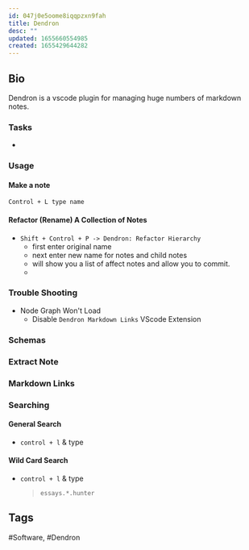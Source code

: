 ```yaml
---
id: 047j0e5oome8iqqpzxn9fah
title: Dendron
desc: ""
updated: 1655660554985
created: 1655429644282
---
```


## Bio

Dendron is a vscode plugin for managing huge numbers of markdown notes.

### Tasks

-

### Usage

#### Make a note

`Control + L type name`

#### Refactor (Rename) A Collection of Notes

- `Shift + Control + P -> Dendron: Refactor Hierarchy`
  - first enter original name
  - next enter new name for notes and child notes
  - will show you a list of affect notes and allow you to commit.
  -

### Trouble Shooting

- Node Graph Won't Load
  - Disable `Dendron Markdown Links` VScode Extension

### Schemas

### Extract Note

### Markdown Links

### Searching

#### General Search

- `control + l` & type

#### Wild Card Search

- `control + l` & type
  > `essays.*.hunter`

## Tags

#Software, #Dendron
